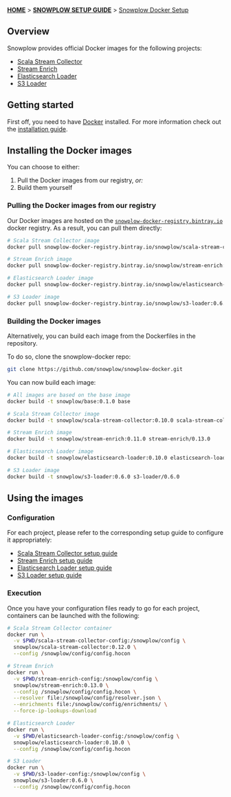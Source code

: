 [**HOME**](Home) > [**SNOWPLOW SETUP GUIDE**](Setting-up-Snowplow) > [Snowplow Docker Setup](Snowplow-Docker-Setup)

## Overview

Snowplow provides official Docker images for the following projects:

- [Scala Stream Collector](Scala-Stream-Collector)
- [Stream Enrich](Stream-Enrich)
- [Elasticsearch Loader](Elasticsearch-Loader)
- [S3 Loader](S3-Loader)

## Getting started

First off, you need to have [Docker][docker] installed. For more information check out the
[installation guide][installation-guide].

## Installing the Docker images

You can choose to either:

1. Pull the Docker images from our registry, _or:_
2. Build them yourself

### Pulling the Docker images from our registry

Our Docker images are hosted on the [`snowplow-docker-registry.bintray.io`][registry] docker
registry. As a result, you can pull them directly:

```bash
# Scala Stream Collector image
docker pull snowplow-docker-registry.bintray.io/snowplow/scala-stream-collector:0.12.0

# Stream Enrich image
docker pull snowplow-docker-registry.bintray.io/snowplow/stream-enrich:0.13.0

# Elasticsearch Loader image
docker pull snowplow-docker-registry.bintray.io/snowplow/elasticsearch-loader:0.10.0

# S3 Loader image
docker pull snowplow-docker-registry.bintray.io/snowplow/s3-loader:0.6.0
```

### Building the Docker images

Alternatively, you can build each image from the Dockerfiles in the repository.

To do so, clone the snowplow-docker repo:

```bash
git clone https://github.com/snowplow/snowplow-docker.git
```

You can now build each image:

```bash
# All images are based on the base image
docker build -t snowplow/base:0.1.0 base

# Scala Stream Collector image
docker build -t snowplow/scala-stream-collector:0.10.0 scala-stream-collector/0.12.0

# Stream Enrich image
docker build -t snowplow/stream-enrich:0.11.0 stream-enrich/0.13.0

# Elasticsearch Loader image
docker build -t snowplow/elasticsearch-loader:0.10.0 elasticsearch-loader/0.10.0

# S3 Loader image
docker build -t snowplow/s3-loader:0.6.0 s3-loader/0.6.0
```

## Using the images

### Configuration

For each project, please refer to the corresponding setup guide to configure it appropriately:

- [Scala Stream Collector setup guide](Configure-the-Scala-Stream-Collector)
- [Stream Enrich setup guide](Configure-Stream-Enrich)
- [Elasticsearch Loader setup guide](Elasticsearch-Loader-Setup)
- [S3 Loader setup guide](Snowplow-S3-Loader-Setup)

### Execution

Once you have your configuration files ready to go for each project, containers can be launched
with the following:

```bash
# Scala Stream Collector container
docker run \
  -v $PWD/scala-stream-collector-config:/snowplow/config \
  snowplow/scala-stream-collector:0.12.0 \
  --config /snowplow/config/config.hocon

# Stream Enrich
docker run \
  -v $PWD/stream-enrich-config:/snowplow/config \
  snowplow/stream-enrich:0.13.0 \
  --config /snowplow/config/config.hocon \
  --resolver file:/snowplow/config/resolver.json \
  --enrichments file:/snowplow/config/enrichments/ \
  --force-ip-lookups-download

# Elasticsearch Loader
docker run \
  -v $PWD/elasticsearch-loader-config:/snowplow/config \
  snowplow/elasticsearch-loader:0.10.0 \
  --config /snowplow/config/config.hocon

# S3 Loader
docker run \
  -v $PWD/s3-loader-config:/snowplow/config \
  snowplow/s3-loader:0.6.0 \
  --config /snowplow/config/config.hocon
```

[docker]: https://www.docker.com
[installation-guide]: https://docs.docker.com/engine/installation/
[registry]: https://bintray.com/snowplow/registry
